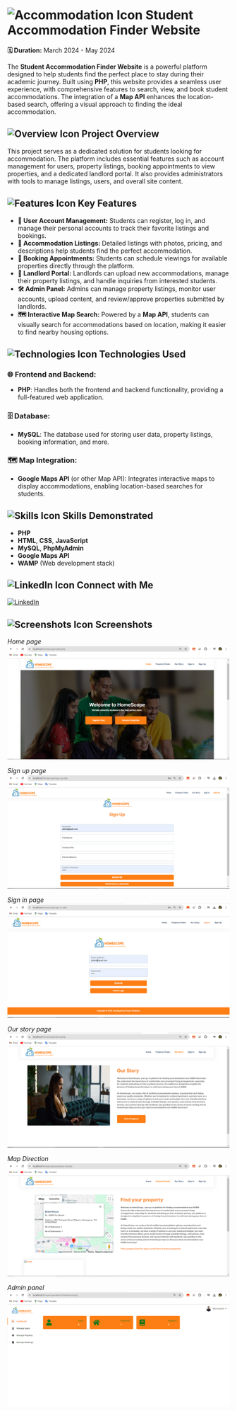 # ![Accommodation Icon](https://example.com/animated-accommodation.gif) Student Accommodation Finder Website

**🗓 Duration:** March 2024 - May 2024

The **Student Accommodation Finder Website** is a powerful platform designed to help students find the perfect place to stay during their academic journey. Built using **PHP**, this website provides a seamless user experience, with comprehensive features to search, view, and book student accommodations. The integration of a **Map API** enhances the location-based search, offering a visual approach to finding the ideal accommodation.

## ![Overview Icon](https://media.istockphoto.com/id/1151842937/vector/audit-document-icon-in-transparent-style-result-report-vector-illustration-on-isolated.jpg?s=612x612&w=0&k=20&c=oE2WHJLRIq_Uz_zBKuss7Z8xaZku5e91XtFzRLcChSs=) Project Overview

This project serves as a dedicated solution for students looking for accommodation. The platform includes essential features such as account management for users, property listings, booking appointments to view properties, and a dedicated landlord portal. It also provides administrators with tools to manage listings, users, and overall site content.

## ![Features Icon](https://example.com/animated-features.gif) Key Features
- **👤 User Account Management:** Students can register, log in, and manage their personal accounts to track their favorite listings and bookings.
- **🏢 Accommodation Listings:** Detailed listings with photos, pricing, and descriptions help students find the perfect accommodation.
- **📅 Booking Appointments:** Students can schedule viewings for available properties directly through the platform.
- **📂 Landlord Portal:** Landlords can upload new accommodations, manage their property listings, and handle inquiries from interested students.
- **🛠 Admin Panel:** Admins can manage property listings, monitor user accounts, upload content, and review/approve properties submitted by landlords.
- **🗺 Interactive Map Search:** Powered by a **Map API**, students can visually search for accommodations based on location, making it easier to find nearby housing options.

## ![Technologies Icon](https://example.com/animated-tech.gif) Technologies Used
### 🌐 Frontend and Backend:
- **PHP**: Handles both the frontend and backend functionality, providing a full-featured web application.

### 🗄 Database:
- **MySQL**: The database used for storing user data, property listings, booking information, and more.

### 🗺 Map Integration:
- **Google Maps API** (or other Map API): Integrates interactive maps to display accommodations, enabling location-based searches for students.

## ![Skills Icon](https://example.com/animated-skills.gif) Skills Demonstrated
- **PHP**
- **HTML**, **CSS**, **JavaScript**
- **MySQL**, **PhpMyAdmin**
- **Google Maps API**
- **WAMP** (Web development stack)

## ![LinkedIn Icon](https://example.com/animated-linkedin.gif) Connect with Me
[![LinkedIn](https://img.shields.io/badge/LinkedIn-Connect-blue?logo=linkedin&logoColor=white)](https://www.linkedin.com/in/chamod-thilina-6a8563249/details/projects/)


## ![Screenshots Icon](https://example.com/animated-screenshots.gif) Screenshots

*Home page*
![Student Accommodation Finder Screenshot 1](https://github.com/chamod4915/Student-Accommodation-Finder-website/blob/main/screenshots/home%20page.PNG)  

*Sign up page*
![Student Accommodation Finder Screenshot 2](https://github.com/chamod4915/Student-Accommodation-Finder-website/blob/main/screenshots/sign%20up%20page.PNG)  

*Sign in page*
![Student Accommodation Finder Screenshot 3](https://github.com/chamod4915/Student-Accommodation-Finder-website/blob/main/screenshots/sign%20in%20page.PNG)  

*Our story page*
![Student Accommodation Finder Screenshot 4](https://github.com/chamod4915/Student-Accommodation-Finder-website/blob/main/screenshots/Our%20story%20page.PNG)  

*Map Direction*
![Student Accommodation Finder Screenshot 5](https://github.com/chamod4915/Student-Accommodation-Finder-website/blob/main/screenshots/Map%20locator%20page.PNG)  

*Admin panel*
![Student Accommodation Finder Screenshot 6](https://github.com/chamod4915/Student-Accommodation-Finder-website/blob/main/screenshots/admin%20page.PNG)  


